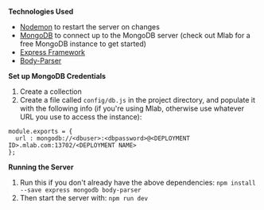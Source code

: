 **Technologies Used**
* [Nodemon](https://nodemon.io/) to restart the server on changes
* [MongoDB](https://www.npmjs.com/package/mongodb) to connect up to the MongoDB server (check out Mlab for a free MongoDB instance to get started)
* [Express Framework](https://expressjs.com/)
* [Body-Parser](https://www.npmjs.com/package/body-parser)

**Set up MongoDB Credentials**
1. Create a collection
2. Create a file called `config/db.js` in the project directory, and populate it with the following info (if you're using Mlab, otherwise use whatever URL you use to access the instance):

```
module.exports = {
  url : mongodb://<dbuser>:<dbpassword>@<DEPLOYMENT ID>.mlab.com:13702/<DEPLOYMENT NAME>
};
```

**Running the Server**
1. Run this if you don't already have the above dependencies: `npm install --save express mongodb body-parser`
2. Then start the server with: `npm run dev`
